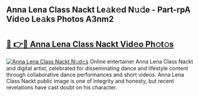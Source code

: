 ## Anna Lena Class Nackt Le𝚊k𝚎d N𝚞𝚍e - Part-rpA Vid𝚎o Le𝚊ks Photos A3nm2

# <h2><a href="http://fb12zj.evod.top/?m=Anna+Lena+Class+Nackt">🔗 👉🔴 Anna Lena Class Nackt Vid𝚎o Ph𝚘t𝚘s</a></h2>

[![Anna Lena Class Nackt N𝚞d𝚎s](https://i.imgur.com/8V9OHl7.gif)](http://fb12zj.evod.top/?m=Anna+Lena+Class+Nackt)
Online entertainer Anna Lena Class Nackt and digital artist, celebrated for disseminating dance and lifestyle content through collaborative dance performances and short videos. Anna Lena Class Nackt public image is one of integrity and honesty, but recent revelations have cast doubt on his character. 
